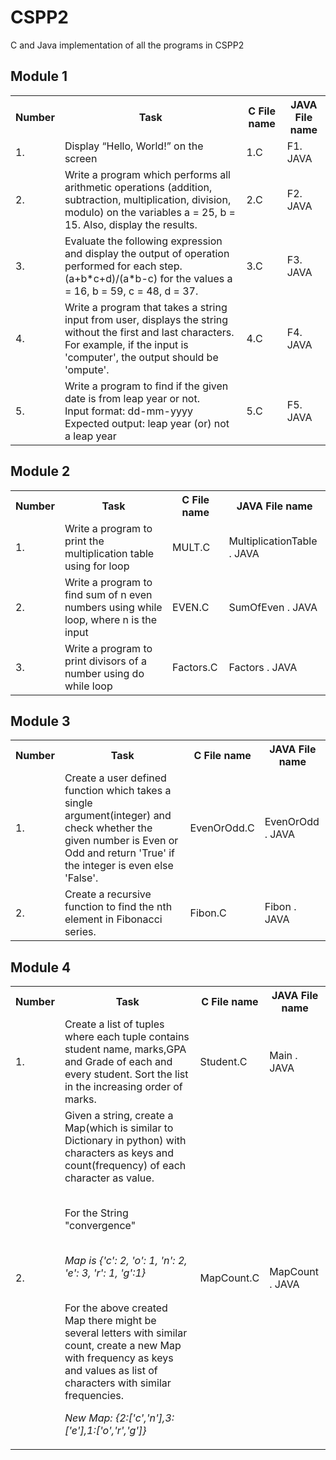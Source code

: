 # CSPP2
C and Java implementation of all the programs in CSPP2<br>

<h2>Module 1</h2>

<table>
  <tr>
    <th>Number</th>
    <th>Task</th>
    <th>C File name</th>
    <th>JAVA File name</th>
  </tr>
  <tr>
    <td>1.</td>
    <td>Display “Hello, World!” on the screen</td>
    <td>1.C</td>
    <td>F1. JAVA</td>
  </tr>
  <tr>
    <td>2.</td>
    <td>Write a program which performs all arithmetic operations (addition, subtraction, multiplication, division, modulo) on the variables a = 25, b = 15. Also, display the results.</td>
    <td>2.C</td>
    <td>F2. JAVA</td>
  </tr>
  <tr>
    <td>3.</td>
    <td>Evaluate the following expression and display the output of operation performed for each step.
(a+b*c+d)/(a*b-c) for the values a = 16, b = 59, c = 48, d = 37. </td>
	<td>3.C</td>
    <td>F3. JAVA</td>
  </tr>
  <tr>
    <td>4.</td>
    <td>Write a program that takes a string input from user, displays the string without the first and last characters.<br> For example, if the input is 'computer', the output should be 'ompute'. </td>
    <td>4.C</td>
    <td>F4. JAVA</td>
</tr>
<tr>
	<td>5.</td>
    <td>Write a program to find if the given date is from leap year or not.<br>
Input format: dd-mm-yyyy<br>
Expected output: leap year (or) not a leap year</td>
<td>5.C</td>
    <td>F5. JAVA</td>
</tr>
</table>
<h2>Module 2</h2>

<table>
  <tr>
    <th>Number</th>
    <th>Task</th>
    <th>C File name</th>
    <th>JAVA File name</th>
  </tr>
  <tr>
    <td>1.</td>
    <td>Write a program to print the multiplication table using for loop</td>
    <td>MULT.C</td>
    <td>MultiplicationTable . JAVA</td>
  </tr>
  <tr>
    <td>2.</td>
    <td>Write a program to find sum of n even numbers using while loop, where n is the input</td>
    <td>EVEN.C</td>
    <td>SumOfEven . JAVA</td>
  </tr>
   <tr>
    <td>3.</td>
    <td>Write a program to print divisors of a number using do while loop</td>
    <td>Factors.C</td>
    <td>Factors . JAVA</td>
  </tr>
  
 </table>
 <h2>Module 3</h2>

<table>
  <tr>
    <th>Number</th>
    <th>Task</th>
    <th>C File name</th>
    <th>JAVA File name</th>
  </tr>
  <tr>
    <td>1.</td>
    <td>Create a user defined function which takes a single argument(integer) and check whether the given number is Even or Odd and return 'True' if the integer is even else 'False'. </td>
    <td>EvenOrOdd.C</td>
    <td>EvenOrOdd . JAVA</td>
  </tr>
  <tr>
    <td>2.</td>
    <td> Create a recursive function to find the nth element in Fibonacci series. </td>
    <td>Fibon.C</td>
    <td>Fibon . JAVA</td>
  </tr> 
 </table>
  <h2>Module 4</h2>

<table>
  <tr>
    <th>Number</th>
    <th>Task</th>
    <th>C File name</th>
    <th>JAVA File name</th>
  </tr>
  <tr>
    <td>1.</td>
    <td>Create a list of tuples where each tuple contains student name, marks,GPA and Grade of each and every student. Sort the list in the increasing order of marks.</td>
    <td>Student.C</td>
    <td>Main . JAVA</td>
  </tr>
  <tr>
    <td>2.</td>
    <td>  Given a string, create a Map(which is similar to Dictionary in python) with characters as keys and count(frequency) of each character as value.

   <br> For the String "convergence"

<br>    <em>Map is {'c': 2, 'o': 1, 'n': 2, 'e': 3, 'r': 1, 'g':1}</em>

<br>For the above created Map there might be several letters with similar count, create a new Map with frequency as keys and values as list of characters with similar frequencies.

   <em>New Map: {2:['c','n'],3:['e'],1:['o','r','g']}</em>

 </td>
    <td>MapCount.C</td>
    <td>MapCount . JAVA</td>
  </tr> 
 </table>
</body>

